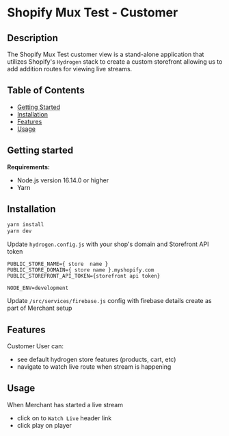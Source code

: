 # Shopify Mux Test - Customer

## Description

The Shopify Mux Test customer view is a stand-alone application that utilizes Shopify's `Hydrogen` stack to create a custom storefront allowing us to add addition routes for viewing live streams.

## Table of Contents

- [Getting Started](#getting-started)
- [Installation](#installation)
- [Features](#features)
- [Usage](#usage)

## Getting started

**Requirements:**

- Node.js version 16.14.0 or higher
- Yarn

## Installation

```bash
yarn install
yarn dev
```

Update `hydrogen.config.js` with your shop's domain and Storefront API token

```
PUBLIC_STORE_NAME={ store  name }
PUBLIC_STORE_DOMAIN={ store name }.myshopify.com
PUBLIC_STOREFRONT_API_TOKEN={storefront api token}

NODE_ENV=development
```

Update `/src/services/firebase.js` config with firebase details create as part of Merchant setup

## Features

Customer User can:

- see default hydrogen store features (products, cart, etc)
- navigate to watch live route when stream is happening

## Usage

When Merchant has started a live stream

- click on to `Watch Live` header link
- click play on player

